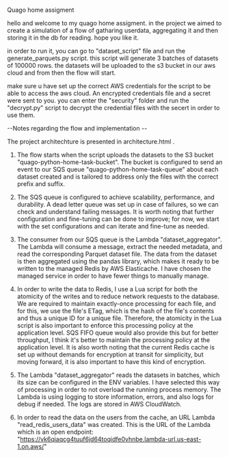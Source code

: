 Quago home assigment


hello and welcome to my quago home assigment. in the project we aimed to create 
a simulation of a flow of gatharing userdata, aggregating it and then storing it in the db
for reading. hope you like it. 

in order to run it, you can go to "dataset_script" file and run the generate_parquets.py script.
this script will generate 3 batches of datasets of 100000 rows. the datasets will be uploaded to 
the s3 bucket in our aws cloud and from then the flow will start. 

make sure u have set up the correct AWS credentials for the script to be able to access the aws cloud. 
An encrypted credentials file and a secret were sent to you. you can enter the "security" folder and run the "decrypt.py" script to
decrypt the credential files with the secert in order to use them. 


--Notes regarding the flow and implementation -- 

The project architechture is presented in architecture.html . 


1. The flow starts when the script uploads the datasets to the S3 bucket "quago-python-home-task-bucket". The bucket is configured to send an event to our SQS queue "quago-python-home-task-queue" about each dataset created and is tailored to address only the files with the correct prefix and suffix.

2. The SQS queue is configured to achieve scalability, performance, and durability. A dead letter queue was set up in case of failures, so we can check and understand failing messages. It is worth noting that further configuration and fine-tuning can be done to improve; for now, we start with the set configurations and can iterate and fine-tune as needed.

3. The consumer from our SQS queue is the Lambda "dataset_aggregator". The Lambda will consume a message, extract the needed metadata, and read the corresponding Parquet dataset file. The data from the dataset is then aggregated using the pandas library, which makes it ready to be written to the managed Redis by AWS Elasticache. I have chosen the managed service in order to have fewer things to manually manage.

4. In order to write the data to Redis, I use a Lua script for both the atomicity of the writes and to reduce network requests to the database. We are required to maintain exactly-once processing for each file, and for this, we use the file's ETag, which is the hash of the file's contents and thus a unique ID for a unique file. Therefore, the atomicity in the Lua script is also important to enforce this processing policy at the application level. SQS FIFO queue would also provide this but for better throughput, I think it's better to maintain the processing policy at the application level. It is also worth noting that the current Redis cache is set up without demands for encryption at transit for simplicity, but moving forward, it is also important to have this kind of encryption.

5. The Lambda "dataset_aggregator" reads the datasets in batches, which its size can be configured in the ENV variables. I have selected this way of processing in order to not overload the running process memory. The Lambda is using logging to store information, errors, and also logs for debug if needed. The logs are stored in AWS CloudWatch.

6. In order to read the data on the users from the cache, an URL Lambda "read_redis_users_data" was created. This is the URL of the Lambda which is an open endpoint: "https://vk6qiaqcg4tuuf6jd64toqidfe0vhnbe.lambda-url.us-east-1.on.aws/" 

